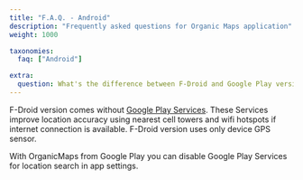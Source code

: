 ```yaml
---
title: "F.A.Q. - Android"
description: "Frequently asked questions for Organic Maps application"
weight: 1000

taxonomies:
  faq: ["Android"]

extra:
  question: What's the difference between F-Droid and Google Play versions of tha app?
---
```


F-Droid version comes without [Google Play Services](https://en.wikipedia.org/wiki/Google_Play_Services). These Services improve location accuracy using nearest cell towers and wifi hotspots if internet connection is available. F-Droid version uses only device GPS sensor.

With OrganicMaps from Google Play you can disable Google Play Services for location search in app settings.
